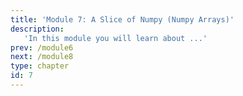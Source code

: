 ```yaml
---
title: 'Module 7: A Slice of Numpy (Numpy Arrays)'
description:
   'In this module you will learn about ...'
prev: /module6
next: /module8
type: chapter
id: 7
---
```

